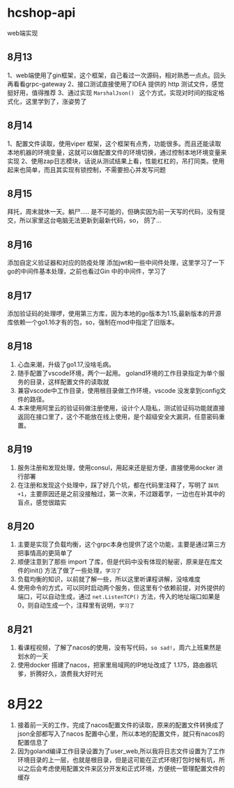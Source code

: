 # hcshop-api

web端实现

## 8月13

1、web端使用了gin框架，这个框架，自己看过一次源码，相对熟悉一点点。回头再看看grpc-gateway 2、接口测试直接使用了IDEA 提供的 http 测试文件，感觉挺好用，值得推荐 3、通过实现 `MarshalJson() `
这个方式，实现对时间的指定格式化，这里学到了，涨姿势了

## 8月14

1、配置文件读取，使用viper 框架，这个框架有点秀，功能很多。而且还能读取本地机器的环境变量，这就可以做配置文件的环境切换，通过控制本地环境变量来实现
2、使用zap日志模块，话说从测试结果上看，性能杠杠的，吊打同类。使用起来也简单，而且其实现有锁控制，不需要担心并发写问题

## 8月15

拜托，周末就休一天。躺尸..... 是不可能的，但确实因为前一天写的代码，没有提交，所以家里这台电脑无法更新到最新代码，so， 鸽了...

## 8月16

添加自定义验证器和对应的防疫处理 添加jwt和一些中间件处理，这里学习了一下go的中间件基本处理，之前也看过Gin 中的中间件，学习了

## 8月17

添加验证码的处理啰，使用第三方库，因为本地的go版本为1.15,最新版本的开源库依赖一个go1.16才有的包，so，强制在mod中指定了旧版本。

## 8月18

1. 心血来潮，升级了go1.17,没啥毛病。
2. 随手配置了vscode环境，两个一起用。 goland环境的工作目录指定为单个服务的目录，这样配置文件的读取就
3. 兼容vscode中工作目录，使用根目录做工作环境，vscode 没发拿到config文件的路径。
4. 本来使用阿里云的验证码做注册使用，设计个人隐私，测试验证码功能就直接返回在接口里了，这个不能放在线上使用，是个超级安全大漏洞，任意密码重置。

## 8月19

1. 服务注册和发现处理，使用consul，用起来还是挺方便，直接使用docker 进行部署
2. 在注册和发现这个处理中，踩了好几个坑，都在代码里注释了，写明了 `踩坑 +1`，主要原因还是之前没接触过，第一次来，不过跟着学，一边也在补其中的盲点，感觉很踏实

## 8月20

1. 主要是实现了负载均衡，这个grpc本身也提供了这个功能，主要是通过第三方把事情高的更简单了
2. 顺便注意到了那些 import 了库，但是代码中没有体现的秘密，原来是在库文件的init() 方法了做了一些处理，`学习了`
3. 负载均衡的知识，以前就了解一些，所以这里听课程讲解，没啥难度
4. 使用命令的方式，可以同时启动两个服务，但这里有个依赖前提，对外提供的端口，可以自动生成，通过 `net.ListenTCP()` 方法，传入的地址端口如果是0，则自动生成一个，注释里有说明，`学习了`

## 8月21

1. 看课程视频，了解了nacos的使用，没有写代码，`so sad!`，周六上班果然是划水的一天
2. 使用docker 搭建了nacos，把家里局域网的IP地址改成了 1.175，路由器坑爹，折腾好久，浪费我大好时光

# 8月22

1. 接着前一天的工作，完成了nacos配置文件的读取，原来的配置文件转换成了json全部都写入了nacos 配置中心里，所以本地的配置文件，就只有nacos的配置信息了
2. 因为goland编译工作目录设置为了user_web,所以我将日志文件设置为了工作环境目录的上一层，也就是根目录，但是这可能在正式环境打包时候有坑，所以之后会考虑使用配置文件来区分开发和正式环境，方便统一管理配置文件的缓存
 